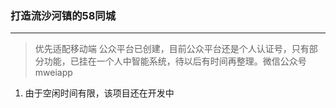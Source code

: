 ### 打造流沙河镇的58同城
-----

> 优先适配移动端
> 公众平台已创建，目前公众平台还是个人认证号，只有部分功能，已挂在一个人中智能系统，待以后有时间再整理。微信公众号mweiapp


1. 由于空闲时间有限，该项目还在开发中